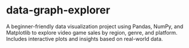 # data-graph-explorer
A beginner-friendly data visualization project using Pandas, NumPy, and Matplotlib to explore video game sales by region, genre, and platform. Includes interactive plots and insights based on real-world data.
